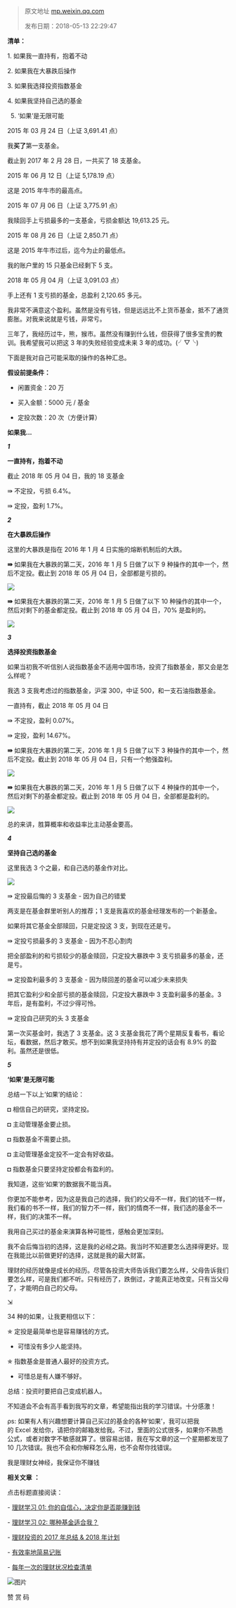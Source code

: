 > 原文地址 [mp.weixin.qq.com](https://mp.weixin.qq.com/s?__biz=MzIwMzA5NTI3NQ==&mid=2649902711&idx=1&sn=d7357d39a7a49454dc4647148ce8cf53&chksm=8ed243f3b9a5cae5356af92139e64f6cdd06ee87052dc4bde87f2c71ca234dabbe83f7efaf9a&scene=21#wechat_redirect)
>
> 发布日期：2018-05-13 22:29:47



**清单：**

1. 如果我一直持有，抱着不动

2. 如果我在大暴跌后操作

3. 如果我选择投资指数基金

4. 如果我坚持自己选的基金  

5. ‘如果’是无限可能

2015 年 03 月 24 日（上证 3,691.41 点）

我**买了**第一支基金。

截止到 2017 年 2 月 28 日，一共买了 18 支基金。

2015 年 06 月 12 日（上证 5,178.19 点）

这是 2015 年牛市的最高点。  

2015 年 07 月 06 日（上证 3,775.91 点）

我赎回手上亏损最多的一支基金，亏损金额达 19,613.25 元。

2015 年 08 月 26 日（上证 2,850.71 点）

这是 2015 年牛市过后，迄今为止的最低点。

我的账户里的 15 只基金已经剩下 5 支。

2018 年 05 月 04 月（上证 3,091.03 点）  

手上还有 1 支亏损的基金，总盈利 2,120.65 多元。

我非常不满意这个盈利。虽然是没有亏钱，但是远远比不上货币基金，抵不了通货膨胀。对我来说就是亏钱，非常亏。  

三年了，我经历过牛，熊，猴市。虽然没有赚到什么钱，但获得了很多宝贵的教训。我希望我可以把这 3 年的失败经验变成未来 3 年的成功。(╯▽╰)

下面是我对自己可能采取的操作的各种汇总。

**假设前提条件：**

*   闲置资金：20 万
    
*   买入金额：5000 元 / 基金
    
*   定投次数：20 次（方便计算）
    

**如果我...**

_**1**_

**一直持有，抱着不动**

截止 2018 年 05 月 04 日，我的 18 支基金

⇛ 不定投，亏损 6.4%。

⇛ 定投，盈利 1.7%。

_**2**_

**在大暴跌后操作**

这里的大暴跌是指在 2016 年 1 月 4 日实施的熔断机制后的大跌。

**⇛** 如果我在大暴跌的第二天，2016 年 1 月 5 日做了以下 9 种操作的其中一个，然后不定投。截止到 2018 年 05 月 04 日，全部都是亏损的。

![](https://mmbiz.qpic.cn/mmbiz_png/2qRZ6oIialEDjUJ3sdCh41Chp6ZkT7qibkxGdsicAO4wyja9AcGwBp5iclCDm9a0GNFs2XG1fficZxaSaichPeFQOzHw/640?wx_fmt=png)

**⇛** 如果我在大暴跌的第二天，2016 年 1 月 5 日做了以下 10 种操作的其中一个，然后对剩下的基金都定投。截止到 2018 年 05 月 04 日，70% 是盈利的。  

![](https://mmbiz.qpic.cn/mmbiz_png/2qRZ6oIialEDjUJ3sdCh41Chp6ZkT7qibkJiaHYKiasXbTic4dGxSiboxDM0tYjOHk1tkj8cNJFCtCcPs9IyLvHNkRQA/640?wx_fmt=png)

**_3_**

**选择投资指数基金**

如果当初我不听信别人说指数基金不适用中国市场，投资了指数基金，那又会是怎么样呢？

我选 3 支我考虑过的指数基金，沪深 300，中证 500，和一支石油指数基金。

一直持有，截止 2018 年 05 月 04 日

⇛ 不定投，盈利 0.07%。

⇛ 定投，盈利 14.67%。

**⇛** 如果我在大暴跌的第二天，2016 年 1 月 5 日做了以下 3 种操作的其中一个，然后不定投。截止到 2018 年 05 月 04 日，只有一个勉强盈利。

![](https://mmbiz.qpic.cn/mmbiz_png/2qRZ6oIialEDjUJ3sdCh41Chp6ZkT7qibkACJ2xwwqhTbOFBciaNzs2ZR9Wp5lLjQChPhDiaTl0lic43F2DDPseAtWw/640?wx_fmt=png)  

**⇛** 如果我在大暴跌的第二天，2016 年 1 月 5 日做了以下 4 种操作的其中一个，然后对剩下的基金都定投。截止到 2018 年 05 月 04 日，全部都是盈利的。

![](https://mmbiz.qpic.cn/mmbiz_png/2qRZ6oIialEDjUJ3sdCh41Chp6ZkT7qibk1iasxccDPaXWGE42WJILG1pDZST1xPo7wublODcx9uoib7qj17gp3ZMQ/640?wx_fmt=png)

总的来讲，胜算概率和收益率比主动基金要高。

_**4**_

**坚持自己选的基金**

这里我选 3 个之最，和自己选的基金作对比。

![](https://mmbiz.qpic.cn/mmbiz_png/2qRZ6oIialEDjUJ3sdCh41Chp6ZkT7qibkRBjlKWtIoU2ou4xJd6NoBibabRYAZhRAAjomtdt0M8RiakNBf3pDn9icQ/640?wx_fmt=png)

⇛ 定投最后悔的 3 支基金 - 因为自己的错爱

两支是在基金群里听别人的推荐；1 支是我喜欢的基金经理发布的一个新基金。

如果将其它基金全部赎回，只是定投这 3 支，到现在还是亏。

⇛ 定投亏损最多的 3 支基金 - 因为不忍心割肉

把全部盈利的和亏损较少的基金赎回，只定投大暴跌中 3 支亏损最多的基金，还是亏。

⇛ 定投盈利最多的 3 支基金 - 因为赎回差的基金可以减少未来损失

把其它盈利少和全部亏损的基金赎回，只定投大暴跌中 3 支盈利最多的基金。3 年后，是有盈利，不过少得可怜。

⇛ 定投自己研究的头 3 支基金

第一次买基金时，我选了 3 支基金。这 3 支基金我花了两个星期反复看书，看论坛，看数据，然后才敢买。想不到如果我坚持持有并定投的话会有 8.9% 的盈利。虽然还是很低。

_**5**_

**‘如果’是无限可能**

总结一下以上‘如果’的结论：

◘ 相信自己的研究，坚持定投。

◘ 主动管理基金要止损。

◘ 指数基金不需要止损。

◘ 主动管理基金定投不一定会有好收益。

◘ 指数基金只要坚持定投都会有盈利的。

我知道，这些‘如果’的数据我不能当真。

你更加不能参考，因为这是我自己的选择，我们的父母不一样，我们的钱不一样，我们看的书不一样，我们的智力不一样，我们的情商不一样，我们选的基金不一样，我们的决策不一样。

我用自己买过的基金来演算各种可能性，感触会更加深刻。

我不会后悔当初的选择，这是我的必经之路。我当时不知道要怎么选择得更好。现在我能比以前做更好的选择，这就是我的最大财富。

理财的经历就像是成长的经历。尽管各投资大师告诉我们要怎么样，父母告诉我们要怎么样，可是我们都不听。只有经历了，跌倒过，才能真正地改变。只有当父母了，才能明白自己的父母。

⇲

34 种的如果，让我更相信以下：  

✯ 定投是最简单也是容易赚钱的方式。

- 可惜没有多少人能坚持。

✯ 指数基金是普通人最好的投资方式。

- 可惜总是有人嫌不够好。

总结：投资时要把自己变成机器人。

不知道会不会有高手看到我写的文章，希望能指出我的学习错误。十分感激！

ρѕ: 如果有人有兴趣想要计算自己买过的基金的各种‘如果’，我可以把我的 Excel 发给你，请把你的邮箱发给我。不过，里面的公式很多，如果你不熟悉公式，或者对数字不敏感就算了。很容易出错，我在写文章的这一个星期都发现了 10 几次错误。我也不会和你解释怎么用，也不会帮你找错误。

我是理财女神经，我保证你不赚钱

  

  

 **相关文章** **：**

点击标题直接阅读：

- [理财学习 01: 你的自信心，决定你是否能赚到钱](http://mp.weixin.qq.com/s?__biz=MzIwMzA5NTI3NQ==&mid=2649902615&idx=1&sn=45df465ad5cf17a779d60008a6acbd85&chksm=8ed24393b9a5ca8515e9629360c8eaf2a0ddf12ecc47fe548168693611bbae4a87aaa79b83a8&scene=21#wechat_redirect)  

- [理财学习 02: 哪种基金适合我？](http://mp.weixin.qq.com/s?__biz=MzIwMzA5NTI3NQ==&mid=2649902677&idx=1&sn=b2a418e87943288da2a1271ccbe58e6d&chksm=8ed243d1b9a5cac72427ed3b7643bc02c4d0d0e8ba57e7f7dc6af3e0f1a6e1ac07b0b891b530&scene=21#wechat_redirect)

- [理财投资的 2017 年总结 & 2018 年计划](http://mp.weixin.qq.com/s?__biz=MzIwMzA5NTI3NQ==&mid=2649902611&idx=1&sn=2713d5c18ea9883f8c4ec6c341c1f592&chksm=8ed24397b9a5ca81016ffc9b46d8f499871691c442ddc05de010cec187e31d68270efb68c470&scene=21#wechat_redirect)

- [有效率地简易记账](http://mp.weixin.qq.com/s?__biz=MzIwMzA5NTI3NQ==&mid=2649902381&idx=1&sn=5c854dfdf144450f8979b7bbc7bfd8c0&chksm=8ed240a9b9a5c9bf49a488f0d5a83a383e1950fb3dcd659c5ae6fff2955b2e73318c6324e685&scene=21#wechat_redirect)

- [每年一次的理财状况检查清单](http://mp.weixin.qq.com/s?__biz=MzIwMzA5NTI3NQ==&mid=2649902207&idx=1&sn=077e3d62c38558604c67d8cb89443742&chksm=8ed241fbb9a5c8ede46f41705e1792fa7914c7312cdcc9a4b076255c0beba284b33eeb62a541&scene=21#wechat_redirect)

![图片](https://mmbiz.qpic.cn/mmbiz_png/2qRZ6oIialEBXj3k00jicDibj3L8GIUTKmiaQr9SXF8yvQbf5KSM9Z6yzoZf8DricbdHLqTYoW81qFKFYAhd3cclxbA/640?wx_fmt=png)

赞 赏 码